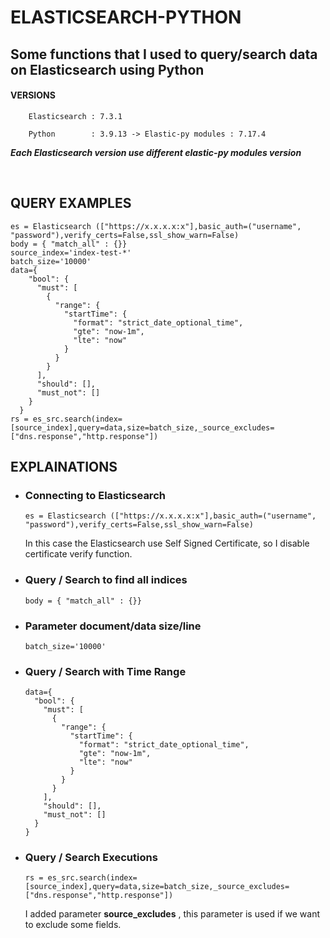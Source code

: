 # ELASTICSEARCH-PYTHON

## Some functions that I used to query/search data on Elasticsearch using Python

#### VERSIONS
        Elasticsearch : 7.3.1

        Python        : 3.9.13 -> Elastic-py modules : 7.17.4

   _**Each Elasticsearch version use different elastic-py modules version**_

<br />

## QUERY EXAMPLES
  ```
  es = Elasticsearch (["https://x.x.x.x:x"],basic_auth=("username", "password"),verify_certs=False,ssl_show_warn=False)
  body = { "match_all" : {}}
  source_index='index-test-*'
  batch_size='10000'
  data={
      "bool": {
        "must": [
          {
            "range": {
              "startTime": {
                "format": "strict_date_optional_time",
                "gte": "now-1m",
                "lte": "now"
              }
            }
          }
        ],
        "should": [],
        "must_not": []
      }
    }
  rs = es_src.search(index=[source_index],query=data,size=batch_size,_source_excludes=["dns.response","http.response"])
  ```

## EXPLAINATIONS

- ### Connecting to Elasticsearch
  ```
  es = Elasticsearch (["https://x.x.x.x:x"],basic_auth=("username", "password"),verify_certs=False,ssl_show_warn=False)
  ```
  In this case the Elasticsearch use Self Signed Certificate, so I disable certificate verify function.

- ### Query / Search to find all indices
  ```
  body = { "match_all" : {}}
  ```
- ### Parameter document/data size/line
  ```
  batch_size='10000'
  ```


- ### Query / Search with Time Range
  ```
  data={
    "bool": {
      "must": [
        {
          "range": {
            "startTime": {
              "format": "strict_date_optional_time",
              "gte": "now-1m",
              "lte": "now"
            }
          }
        }
      ],
      "should": [],
      "must_not": []
    }
  }
  ```
- ### Query / Search Executions
  ```
  rs = es_src.search(index=[source_index],query=data,size=batch_size,_source_excludes=["dns.response","http.response"])
  ```
  I added parameter __source_excludes__ , this parameter is used if we want to exclude some fields.

